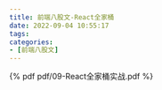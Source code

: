 ```yaml
---
title: 前端八股文-React全家桶
date: 2022-09-04 10:55:17
tags:
categories:
- [前端八股文]
---
```


{% pdf pdf/09-React全家桶实战.pdf %}
